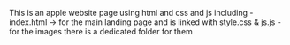 This is an apple website page using html and css and js 
including
-index.html -> for the main landing page and is linked with style.css & js.js
-for the images there is a dedicated folder for them
